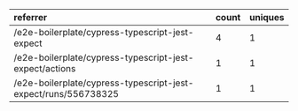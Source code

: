 | referrer                                                       | count | uniques |
| :------------------------------------------------------------- | :---- | :------ |
| /e2e-boilerplate/cypress-typescript-jest-expect                | 4     | 1       |
| /e2e-boilerplate/cypress-typescript-jest-expect/actions        | 1     | 1       |
| /e2e-boilerplate/cypress-typescript-jest-expect/runs/556738325 | 1     | 1       |